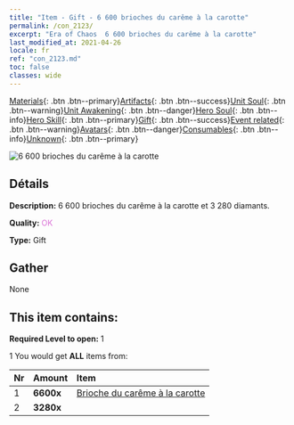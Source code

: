 ```yaml
---
title: "Item - Gift - 6 600 brioches du carême à la carotte"
permalink: /con_2123/
excerpt: "Era of Chaos  6 600 brioches du carême à la carotte"
last_modified_at: 2021-04-26
locale: fr
ref: "con_2123.md"
toc: false
classes: wide
---
```

 [Materials](/ItemsFR/){: .btn .btn--primary}[Artifacts](/ItemsFR/Artifacts/){: .btn .btn--success}[Unit Soul](/ItemsFR/UnitSoul/){: .btn .btn--warning}[Unit Awakening](/ItemsFR/UnitAwakening/){: .btn .btn--danger}[Hero Soul](/ItemsFR/HeroSoul/){: .btn .btn--info}[Hero Skill](/ItemsFR/HeroSkill/){: .btn .btn--primary}[Gift](/ItemsFR/Gift/){: .btn .btn--success}[Event related](/ItemsFR/Events/){: .btn .btn--warning}[Avatars](/ItemsFR/Avatars/){: .btn .btn--danger}[Consumables](/ItemsFR/Consumables/){: .btn .btn--info}[Unknown](/ItemsFR/Unknown/){: .btn .btn--primary}

 ![6 600 brioches du carême à la carotte](/images/t/i_907590.png)

## Détails
 **Description:** 6 600 brioches du carême à la carotte et 3 280 diamants.

 **Quality:** <span style="color: #DA70D6">OK</span>

 **Type:** Gift

## Gather

  None

## This item contains:

 **Required Level to open:** 1

 1 You would get **ALL** items  from:

  | Nr | Amount |     Item    |
  |:---|:-------|:------------|
  | 1 |  **6600x** | [Brioche du carême à la carotte](/ItemsFR/con_2119/) |  | 
  | 2 |  **3280x** | <i class="fas fa-gem"/> |  | 
